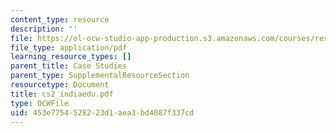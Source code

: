 ```yaml
---
content_type: resource
description: ''
file: https://ol-ocw-studio-app-production.s3.amazonaws.com/courses/res-14-001-abdul-latif-jameel-poverty-action-lab-executive-training-evaluating-social-programs-2009-spring-2009/453e7754528223d1aea3bd4087f337cd_cs2_indiaedu.pdf
file_type: application/pdf
learning_resource_types: []
parent_title: Case Studies
parent_type: SupplementalResourceSection
resourcetype: Document
title: cs2_indiaedu.pdf
type: OCWFile
uid: 453e7754-5282-23d1-aea3-bd4087f337cd
---
```

